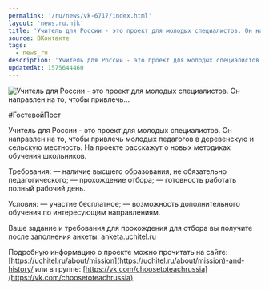 ```yaml
---
permalink: '/ru/news/vk-6717/index.html'
layout: 'news.ru.njk'
title: 'Учитель для России - это проект для молодых специалистов. Он направлен на то, чтобы привлечь'
source: ВКонтакте
tags:
  - news_ru
description: 'Учитель для России - это проект для молодых специалистов. Он направлен на то, чтобы привлечь…'
updatedAt: 1575644460
---
```

![Учитель для России - это проект для молодых специалистов. Он направлен на то, чтобы привлечь…](https://sun9-76.userapi.com/impg/c850416/v850416453/16abd4/0Rk044nwm6c.jpg?size=1224x800&quality=96&proxy=1&sign=c2261a83d8f7c6a9564cb041418d29e5&c_uniq_tag=-BXXExxRl3s7hik6CmFF8oqV0dle8sxo50XJq2PaQIE&type=album)

#ГостевойПост

Учитель для России - это проект для молодых специалистов. Он направлен на то, чтобы привлечь молодых педагогов в деревенскую и сельскую местность. На проекте расскажут о новых методиках обучения школьников.

Требования:
— наличие высшего образования, не обязательно педагогического;
— прохождение отбора;
— готовность работать полный рабочий день.

Условия:
— участие бесплатное;
— возможность дополнительного обучения по интересующим направлениям.

Ваше задание и требования для прохождения для отбора вы получите после заполнения анкеты: anketa.uchitel.ru

Подробную информацию о проекте можно прочитать на сайте: [https://uchitel.ru/about/mission](https://uchitel.ru/about/mission)-and-history/
или в группе: [https://vk.com/choosetoteachrussia](https://vk.com/choosetoteachrussia)

